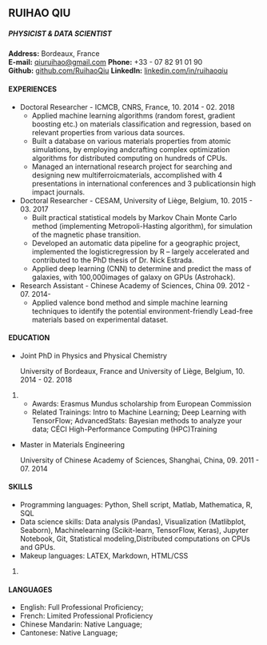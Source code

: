 ## RUIHAO QIU

##### PHYSICIST & DATA SCIENTIST

**Address:** Bordeaux, France<br>**E-mail:** qiuruihao@gmail.com    **Phone:** +33 - 07 82 91 01 90<br>**Github:** [github.com/RuihaoQiu](github.com/RuihaoQiu)  **LinkedIn:** [linkedin.com/in/ruihaoqiu](linkedin.com/in/ruihaoqiu)



#### **EXPERIENCES**

- Doctoral Researcher - ICMCB, CNRS, France,  10. 2014 - 02. 2018
  - Applied machine learning algorithms (random forest, gradient boosting etc.) on materials classification and regression, based on relevant properties from various data sources.
  - Built a database on various materials properties from atomic simulations, by employing andcrafting complex optimization algorithms for distributed computing on hundreds of CPUs.
  - Managed an international research project for searching and designing new multiferroicmaterials, accomplished with 4 presentations in international conferences and 3 publicationsin high impact journals.
- Doctoral Researcher - CESAM, University of Liège, Belgium,  10. 2015 - 03. 2017
  - Built practical statistical models by Markov Chain Monte Carlo method (implementing Metropoli-Hasting algorithm), for simulation of the magnetic phase transition.
  - Developed an automatic data pipeline for a geographic project, implemented the logisticregression by R – largely accelerated and contributed to the PhD thesis of Dr. Nick Estrada.
  - Applied deep learning (CNN) to determine and predict the mass of galaxies, with 100,000images of galaxy on GPUs (Astrohack).
- Research Assistant - Chinese Academy of Sciences, China 09. 2012 - 07. 2014-
  - Applied valence bond method and simple machine learning techniques to identify the potential environment-friendly Lead-free materials based on experimental dataset.



#### **EDUCATION**

- Joint PhD in Physics and Physical Chemistry

  University of Bordeaux, France and University of Liège, Belgium, 10. 2014 - 02. 2018

1. - Awards: Erasmus Mundus scholarship from European Commission
   - Related Trainings: Intro to Machine Learning; Deep Learning with TensorFlow; AdvancedStats: Bayesian methods to analyze your data; CÉCI High-Performance Computing (HPC)Training

- Master in Materials Engineering

  University of Chinese Academy of Sciences, Shanghai, China, 09. 2011 - 07. 2014



#### **SKILLS**

- Programming languages: Python, Shell script, Matlab, Mathematica, R, SQL
- Data science skills: Data analysis (Pandas), Visualization (Matlibplot, Seaborn), Machinelearning (Scikit-learn, TensorFlow, Keras), Jupyter Notebook, Git, Statistical modeling,Distributed computations on CPUs and GPUs.
- Makeup languages: LATEX, Markdown, HTML/CSS

1. ​

#### **LANGUAGES**

- English: Full Professional Proficiency; 
- French: Limited Professional Proficiency
- Chinese Mandarin: Native Language; 
- Cantonese: Native Language;